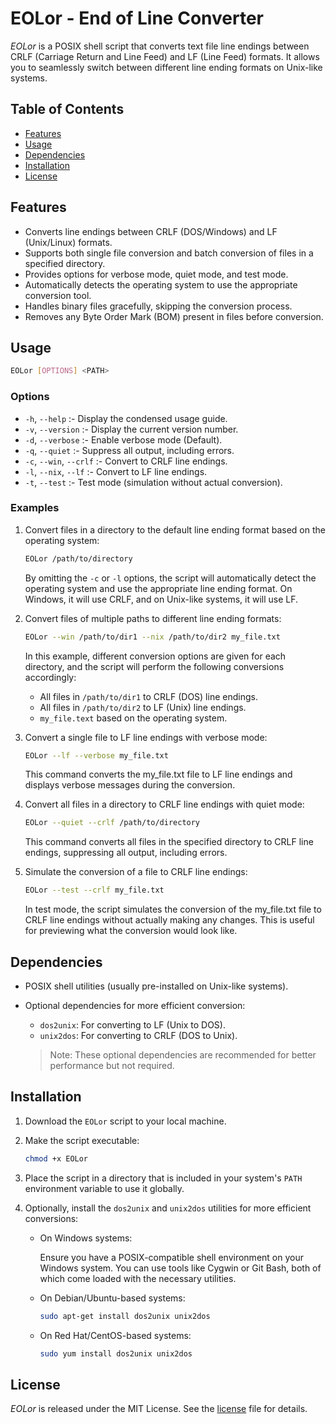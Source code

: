 # EOLor - End of Line Converter

*EOLor* is a POSIX shell script that converts text file line endings between CRLF (Carriage Return and Line Feed) and LF (Line Feed) formats. It allows you to seamlessly switch between different line ending formats on Unix-like systems.

## Table of Contents

- [Features](#features)
- [Usage](#usage)
- [Dependencies](#dependencies)
- [Installation](#installation)
- [License](#license)

## Features

- Converts line endings between CRLF (DOS/Windows) and LF (Unix/Linux) formats.
- Supports both single file conversion and batch conversion of files in a specified directory.
- Provides options for verbose mode, quiet mode, and test mode.
- Automatically detects the operating system to use the appropriate conversion tool.
- Handles binary files gracefully, skipping the conversion process.
- Removes any Byte Order Mark (BOM) present in files before conversion.

## Usage

```sh
EOLor [OPTIONS] <PATH>
```

### Options

- `-h`, `--help` :-            Display the condensed usage guide.
- `-v`, `--version` :-         Display the current version number.
- `-d`, `--verbose` :-         Enable verbose mode (Default).
- `-q`, `--quiet` :-           Suppress all output, including errors.
- `-c`, `--win`, `--crlf` :-   Convert to CRLF line endings.
- `-l`, `--nix`, `--lf` :-     Convert to LF line endings.
- `-t`, `--test` :-            Test mode (simulation without actual conversion).

### Examples

1. Convert files in a directory to the default line ending format based on the operating system:

    ```sh
    EOLor /path/to/directory
    ```

    By omitting the `-c` or `-l` options, the script will automatically detect the operating system and use the appropriate line ending format. On Windows, it will use CRLF, and on Unix-like systems, it will use LF.

2. Convert files of multiple paths to different line ending formats:

    ```sh
    EOLor --win /path/to/dir1 --nix /path/to/dir2 my_file.txt
    ```

    In this example, different conversion options are given for each directory, and the script will perform the following conversions accordingly:

    - All files in `/path/to/dir1` to CRLF (DOS) line endings.
    - All files in `/path/to/dir2` to LF (Unix) line endings.
    - `my_file.text` based on the operating system.

3. Convert a single file to LF line endings with verbose mode:

    ```sh
    EOLor --lf --verbose my_file.txt
    ```

    This command converts the my_file.txt file to LF line endings and displays verbose messages during the conversion.

4. Convert all files in a directory to CRLF line endings with quiet mode:

    ```sh
    EOLor --quiet --crlf /path/to/directory
    ```

    This command converts all files in the specified directory to CRLF line endings, suppressing all output, including errors.

5. Simulate the conversion of a file to CRLF line endings:

    ```sh
    EOLor --test --crlf my_file.txt
    ```

    In test mode, the script simulates the conversion of the my_file.txt file to CRLF line endings without actually making any changes. This is useful for previewing what the conversion would look like.

## Dependencies

- POSIX shell utilities (usually pre-installed on Unix-like systems).
- Optional dependencies for more efficient conversion:
  - `dos2unix`: For converting to LF (Unix to DOS).
  - `unix2dos`: For converting to CRLF (DOS to Unix).

  > Note: These optional dependencies are recommended for better performance but not required.

## Installation

1. Download the `EOLor` script to your local machine.

2. Make the script executable:

    ```sh
    chmod +x EOLor
    ```

3. Place the script in a directory that is included in your system's `PATH` environment variable to use it globally.

4. Optionally, install the `dos2unix` and `unix2dos` utilities for more efficient conversions:

    - On Windows systems:

        Ensure you have a POSIX-compatible shell environment on your Windows system. You can use tools like Cygwin or Git Bash, both of which come loaded with the necessary utilities.

    - On Debian/Ubuntu-based systems:

      ```sh
      sudo apt-get install dos2unix unix2dos
      ```

    - On Red Hat/CentOS-based systems:

      ```sh
      sudo yum install dos2unix unix2dos
      ```

## License

*EOLor* is released under the MIT License. See the [license](Code/Dots/Configuration/tools/interface/qtile/license.md) file for details.
